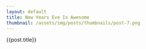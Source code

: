 ```yaml
---
layout: default
title: New Years Eve Is Awesome
thumbnail: /assets/img/posts/thumbnails/post-7.png
---
```


{{post.title}}
